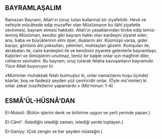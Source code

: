 ## BAYRAMLAŞALIM

Ramazan Bayramı, Allah'ın (oruç tutan kullarına) bir ziyafetidir. Hevâ ve nefsiyle mücâhede edip muzaffer olan Müslümanın bu ilâhî ziyafetle sevinmesi, bayram etmesi hakkıdır. Allah'ın yasaklarından tövbe edip temiz­lenmiş Müslüman, kendisi gibi bayram hakkı olan kardeşini ziyaret eder; ana, baba ve bü­yüklerinin elini öper, dualarını alır. Küsmüşü varsa, gider barışır, gönlünü alır;yoksulları, yetimleri, muhtaçları gözetir. Komşuları ile, akrabaları ile, cami kardeşleri ile ve kendisini ziyarete gelenlerle bayramlaşır, Kabirleri ve öl­müşlerini unutmaz, temiz bir kalple onlar için mağfiret diler, ruhlarını sevindirir. Bu bayram; oruç tutarak felaha kavuşanların bayramıdır. Yüce Allah buyuruyor ki:

«Müminler muhakkak felah bulmuştur ki, onlar namazlarını huşu (içinde) kılarlar, boş ve faidesiz şeyden yüz çeviricidir onlar. (Öyle mü'minler) ki onlar zekat (vazife)lerini yapan­lardır.» (Mü'minun: 1-4)

## ESMÂ'ÜL-HÜSNÂ'DAN

El-Muksit: (Bütün işlerini denk ve birbi­rine uygun ve yerli yerinde yapan.)

El-Câmî': (İstediğin istediği zaman, iste­diği yerde toplayan.)

El-Ganiyy: (Çok zengin ve her şeyden müstağni.)

